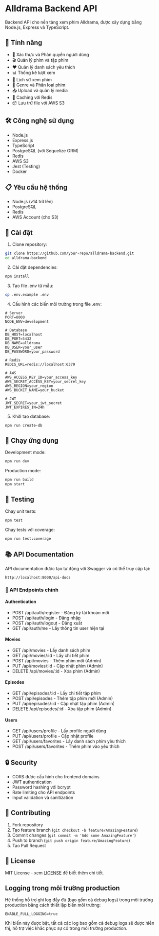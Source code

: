 # Alldrama Backend API

Backend API cho nền tảng xem phim Alldrama, được xây dựng bằng Node.js, Express và TypeScript.

## 🚀 Tính năng

- 🔐 Xác thực và Phân quyền người dùng
- 🎬 Quản lý phim và tập phim
- ❤️ Quản lý danh sách yêu thích
- 📊 Thống kê lượt xem
- 📝 Lịch sử xem phim
- 🎯 Genre và Phân loại phim
- 📤 Upload và quản lý media
- 🔄 Caching với Redis
- 📦 Lưu trữ file với AWS S3

## 🛠️ Công nghệ sử dụng

- Node.js
- Express.js
- TypeScript
- PostgreSQL (với Sequelize ORM)
- Redis
- AWS S3
- Jest (Testing)
- Docker

## 📋 Yêu cầu hệ thống

- Node.js (v14 trở lên)
- PostgreSQL
- Redis
- AWS Account (cho S3)

## 🔧 Cài đặt

1. Clone repository:

```bash
git clone https://github.com/your-repo/alldrama-backend.git
cd alldrama-backend
```

2. Cài đặt dependencies:

```bash
npm install
```

3. Tạo file .env từ mẫu:

```bash
cp .env.example .env
```

4. Cấu hình các biến môi trường trong file .env:

```env
# Server
PORT=8000
NODE_ENV=development

# Database
DB_HOST=localhost
DB_PORT=5432
DB_NAME=alldrama
DB_USER=your_user
DB_PASSWORD=your_password

# Redis
REDIS_URL=redis://localhost:6379

# AWS
AWS_ACCESS_KEY_ID=your_access_key
AWS_SECRET_ACCESS_KEY=your_secret_key
AWS_REGION=your_region
AWS_BUCKET_NAME=your_bucket

# JWT
JWT_SECRET=your_jwt_secret
JWT_EXPIRES_IN=24h
```

5. Khởi tạo database:

```bash
npm run create-db
```

## 🚀 Chạy ứng dụng

Development mode:

```bash
npm run dev
```

Production mode:

```bash
npm run build
npm start
```

## 🧪 Testing

Chạy unit tests:

```bash
npm test
```

Chạy tests với coverage:

```bash
npm run test:coverage
```

## 📚 API Documentation

API documentation được tạo tự động với Swagger và có thể truy cập tại:

```
http://localhost:8000/api-docs
```

### 🔑 API Endpoints chính

#### Authentication

- POST /api/auth/register - Đăng ký tài khoản mới
- POST /api/auth/login - Đăng nhập
- POST /api/auth/logout - Đăng xuất
- GET /api/auth/me - Lấy thông tin user hiện tại

#### Movies

- GET /api/movies - Lấy danh sách phim
- GET /api/movies/:id - Lấy chi tiết phim
- POST /api/movies - Thêm phim mới (Admin)
- PUT /api/movies/:id - Cập nhật phim (Admin)
- DELETE /api/movies/:id - Xóa phim (Admin)

#### Episodes

- GET /api/episodes/:id - Lấy chi tiết tập phim
- POST /api/episodes - Thêm tập phim mới (Admin)
- PUT /api/episodes/:id - Cập nhật tập phim (Admin)
- DELETE /api/episodes/:id - Xóa tập phim (Admin)

#### Users

- GET /api/users/profile - Lấy profile người dùng
- PUT /api/users/profile - Cập nhật profile
- GET /api/users/favorites - Lấy danh sách phim yêu thích
- POST /api/users/favorites - Thêm phim vào yêu thích

## 🔒 Security

- CORS được cấu hình cho frontend domains
- JWT authentication
- Password hashing với bcrypt
- Rate limiting cho API endpoints
- Input validation và sanitization

## 🤝 Contributing

1. Fork repository
2. Tạo feature branch (`git checkout -b feature/AmazingFeature`)
3. Commit changes (`git commit -m 'Add some AmazingFeature'`)
4. Push to branch (`git push origin feature/AmazingFeature`)
5. Tạo Pull Request

## 📝 License

MIT License - xem [LICENSE](LICENSE) để biết thêm chi tiết.

## Logging trong môi trường production

Hệ thống hỗ trợ ghi log đầy đủ (bao gồm cả debug logs) trong môi trường production bằng cách thiết lập biến môi trường:

```
ENABLE_FULL_LOGGING=true
```

Khi biến này được bật, tất cả các log bao gồm cả debug logs sẽ được hiển thị, hỗ trợ việc khắc phục sự cố trong môi trường production.
